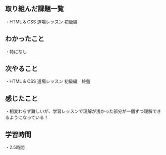 ## 取り組んだ課題一覧
・HTML & CSS 道場レッスン 初級編　
## わかったこと
・特になし
## 次やること
・HTML & CSS 道場レッスン 初級編　終盤
## 感じたこと
・相変わらず難しいが、学習レッスンで理解が浅かった部分が一個ずつ理解できるようになっている！
## 学習時間
・2.5時間
